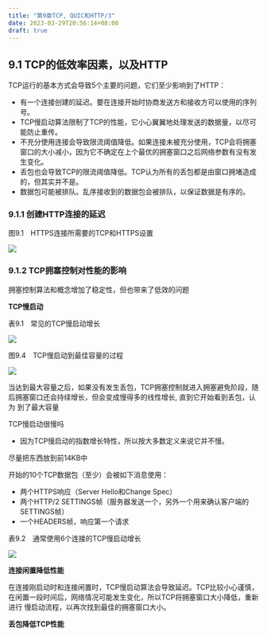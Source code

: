 ```yaml
---
title: "第9章TCP, QUIC和HTTP/3"
date: 2023-03-29T20:56:14+08:00
draft: true
---
```


## 9.1 TCP的低效率因素，以及HTTP

TCP运行的基本方式会导致5个主要的问题，它们至少影响到了HTTP：

- 有一个连接创建的延迟。要在连接开始时协商发送方和接收方可以使用的序列号。
- TCP慢启动算法限制了TCP的性能，它小心翼翼地处理发送的数据量，以尽可能防止重传。
- 不充分使用连接会导致限流阈值降低。如果连接未被充分使用，TCP会将拥塞窗口的大小减小，因为它不确定在上个最优的拥塞窗口之后网络参数有没有发生变化。
- 丢包也会导致TCP的限流阈值降低。TCP认为所有的丢包都是由窗口拥堵造成的，但其实并不是。
- 数据包可能被排队。乱序接收到的数据包会被排队，以保证数据是有序的。

### 9.1.1 创建HTTP连接的延迟

图9.1　HTTPS连接所需要的TCP和HTTPS设置

![](https://res.weread.qq.com/wrepub/epub_32517945_324)

### 9.1.2 TCP拥塞控制对性能的影响

拥塞控制算法和概念增加了稳定性，但也带来了低效的问题

**TCP慢启动**

表9.1　常见的TCP慢启动增长

![](https://res.weread.qq.com/wrepub/epub_32517945_327)

图9.4　TCP慢启动到最佳容量的过程

![](https://res.weread.qq.com/wrepub/epub_32517945_328)

当达到最大容量之后，如果没有发生丢包，TCP拥塞控制就进入拥塞避免阶段，随后拥塞窗口还会持续增长，但会变成慢得多的线性增长, 直到它开始看到丢包，认为
到了最大容量

TCP慢启动很慢吗

- 因为TCP慢启动的指数增长特性，所以按大多数定义来说它并不慢。

尽量把东西放到前14KB中

开始的10个TCP数据包（至少）会被如下消息使用：

- 两个HTTPS响应（Server Hello和Change Spec）
- 两个HTTP/2 SETTINGS帧（服务器发送一个，另外一个用来确认客户端的SETTINGS帧）
- 一个HEADERS帧，响应第一个请求

表9.2　通常使用6个连接的TCP慢启动增长

![](https://res.weread.qq.com/wrepub/epub_32517945_329)

**连接闲置降低性能**

在连接刚启动时和连接闲置时，TCP慢启动算法会导致延迟。TCP比较小心谨慎，在闲置一段时间后，网络情况可能发生变化，所以TCP将拥塞窗口大小降低，重新进行
慢启动流程，以再次找到最佳的拥塞窗口大小。

**丢包降低TCP性能**

